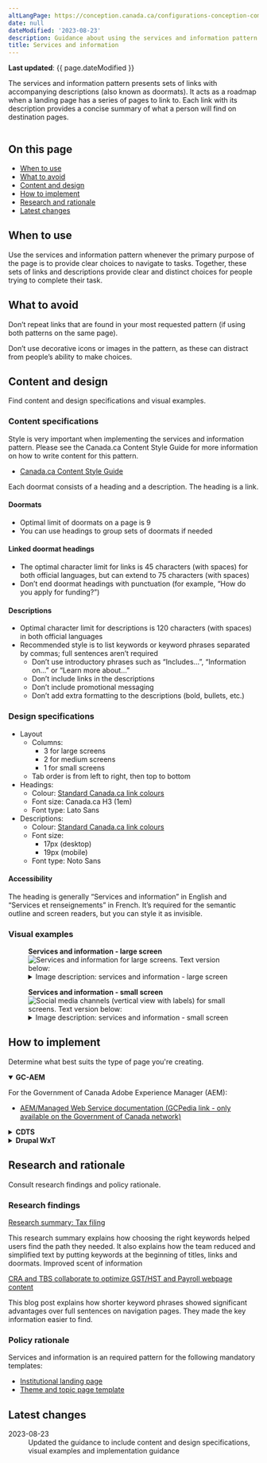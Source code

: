 ```yaml
---
altLangPage: https://conception.canada.ca/configurations-conception-communes/services-renseignements.html
date: null
dateModified: '2023-08-23'
description: Guidance about using the services and information pattern on Canada.ca.
title: Services and information
---
```

<p><strong>Last updated</strong>: {{ page.dateModified }}</p>
<p>
    The services and information pattern presents sets of links with accompanying descriptions (also known as doormats). It acts as a roadmap when a landing page has a series of pages to link to. Each link with its description provides a
    concise summary of what a person will find on destination pages.
</p>
<div class="pattern-demo mrgn-tp-lg mrgn-bttm-xl"><img src="../images/services-info-generic-en.png" class="img-responsive" alt="" /></div>
<section>
    <h2>On this page</h2>
    <ul>
        <li><a href="#use">When to use</a></li>
        <li><a href="#avoid">What to avoid</a></li>
        <li><a href="#design">Content and design</a></li>
        <li><a href="#implement">How to implement</a></li>
        <li><a href="#research">Research and rationale</a></li>
        <li><a href="#latest">Latest changes</a></li>
    </ul>
</section>
<section>
    <h2 id="use">When to use</h2>
    <p>
        Use the services and information pattern whenever the primary purpose of the page is to provide clear choices to navigate to tasks. Together, these sets of links and descriptions provide clear and distinct choices for people trying
        to complete their task.
    </p>
</section>
<section>
    <h2 id="avoid">What to avoid</h2>
    <p>Don’t repeat links that are found in your most requested pattern (if using both patterns on the same page).</p>
    <p>Don’t use decorative icons or images in the pattern, as these can distract from people’s ability to make choices.</p>
</section>
<section>
    <h2 id="design">Content and design</h2>
    <p>Find content and design specifications and visual examples.</p>
    <h3>Content specifications</h3>
    <p>Style is very important when implementing the services and information pattern. Please see the Canada.ca Content Style Guide for more information on how to write content for this pattern.</p>
    <ul>
        <li><a href="https://www.canada.ca/en/treasury-board-secretariat/services/government-communications/canada-content-style-guide.html">Canada.ca Content Style Guide</a></li>
    </ul>
    <p>Each doormat consists of a heading and a description. The heading is a link.</p>
    <h4>Doormats</h4>
    <ul>
        <li>Optimal limit of doormats on a page is 9</li>
        <li>You can use headings to group sets of doormats if needed</li>
    </ul>
    <h4>Linked doormat headings</h4>
    <ul>
        <li>The optimal character limit for links is 45 characters (with spaces) for both official languages, but can extend to 75 characters (with spaces)</li>
        <li>Don’t end doormat headings with punctuation (for example, “How do you apply for funding?”)</li>
    </ul>
    <h4>Descriptions</h4>
    <ul>
        <li>Optimal character limit for descriptions is 120 characters (with spaces) in both official languages</li>
        <li>
            Recommended style is to list keywords or keyword phrases separated by commas; full sentences aren’t required
            <ul>
                <li>Don’t use introductory phrases such as “Includes…”, “Information on…” or “Learn more about…”</li>
                <li>Don’t include links in the descriptions</li>
                <li>Don’t include promotional messaging</li>
                <li>Don’t add extra formatting to the descriptions (bold, bullets, etc.)</li>
            </ul>
        </li>
    </ul>
    <h3>Design specifications</h3>
    <ul>
        <li>
            Layout
            <ul>
                <li>
                    Columns:
                    <ul>
                        <li>3 for large screens</li>
                        <li>2 for medium screens</li>
                        <li>1 for small screens</li>
                    </ul>
                </li>
                <li>Tab order is from left to right, then top to bottom</li>
            </ul>
        </li>
        <li>
            Headings:
            <ul>
                <li>Colour: <a href="https://design.canada.ca/styles/colours.html">Standard Canada.ca link colours</a></li>
                <li>Font size: Canada.ca H3 (1em)</li>
                <li>Font type: Lato Sans</li>
            </ul>
        </li>
        <li>
            Descriptions:
            <ul>
                <li>Colour: <a href="https://design.canada.ca/styles/colours.html">Standard Canada.ca link colours</a></li>
                <li>
                    Font size:
                    <ul>
                        <li>17px (desktop)</li>
                        <li>19px (mobile)</li>
                    </ul>
                </li>
                <li>Font type: Noto Sans</li>
            </ul>
        </li>
    </ul>
    <h4>Accessibility</h4>
    <p>The heading is generally “Services and information” in English and “Services et renseignements” in French. It’s required for the semantic outline and screen readers, but you can style it as invisible.</p>
    <h3>Visual examples</h3>
    <div class="pattern-demo mrgn-tp-md mrgn-bttm-md">
        <figure class="mrgn-tp-md mrgn-bttm-lg">
            <figcaption><b>Services and information - large screen</b></figcaption>
            <img src="../images/services-info-en.png" class="img-responsive" alt="Services and information for large screens. Text version below:" />
            <details>
                <summary class="wb-toggle" data-toggle='{"print":"on"}'>Image description: services and information - large screen</summary>
                <p>Nine separate doormats are displayed across three columns and three rows. Each doormat has a linked heading. Below the heading are keywords that describe what will be found by clicking on the linked heading.</p>
            </details>
        </figure>
    </div>
    <div class="pattern-demo mrgn-tp-md mrgn-bttm-md">
        <figure class="mrgn-tp-md mrgn-bttm-lg">
            <figcaption><b>Services and information - small screen</b></figcaption>
            <img src="../images/services-info-sm-en.png" class="img-responsive" alt="Social media channels (vertical view with labels) for small screens. Text version below:" />
            <details>
                <summary class="wb-toggle" data-toggle='{"print":"on"}'>Image description: services and information - small screen</summary>
                <p>Nine separate doormats are displayed in a list. Each doormat has a linked heading. Below the heading are keywords that describe what will be found by clicking on the linked heading.</p>
            </details>
        </figure>
    </div>
</section>
<section>
    <h2 id="implement">How to implement</h2>
    <p>Determine what best suits the type of page you're creating.</p>
    <div class="row">
        <div class="col-md-8">
            <div class="wb-tabs mrgn-tp-lg">
                <div class="tabpanels">
                    <details id="004" open="open">
                        <summary><strong>GC-AEM</strong></summary>
                        <p class="mrgn-tp-lg">For the Government of Canada Adobe Experience Manager (AEM):</p>
                        <ul>
                            <li><a href="https://www.gcpedia.gc.ca/wiki/AEM_GC-specific_Documentation_6.5">AEM/Managed Web Service documentation (GCPedia link - only available on the Government of Canada network)</a></li>
                        </ul>
                    </details>
                    <details id="005">
                        <summary><strong>CDTS</strong></summary>
                        <p class="mrgn-tp-lg">For the Centrally Deployed Templates Solution (CDTS):</p>
                        <ul>
                            <li><a href="https://cenw-wscoe.github.io/sgdc-cdts/docs/index-en.html">CDTS documentation</a></li>
                        </ul>
                    </details>
                    <details id="006">
                        <summary><strong>Drupal WxT</strong></summary>
                        <p class="mrgn-tp-lg">For Drupal WxT:</p>
                        <ul>
                            <li><a href="https://drupalwxt.github.io">Drupal WxT documentation</a></li>
                        </ul>
                    </details>
                </div>
            </div>
        </div>
    </div>
</section>
<section>
    <h2 id="research">Research and rationale</h2>
    <p>Consult research findings and policy rationale.</p>
    <h3>Research findings</h3>
    <p><a href="https://blog.canada.ca/research-summaries/business-account-research-summary.html">Research summary: Tax filing</a></p>
    <p>
        This research summary explains how choosing the right keywords helped users find the path they needed. It also explains how the team reduced and simplified text by putting keywords at the beginning of titles, links and doormats.
        Improved scent of information
    </p>
    <p><a href="https://blog.canada.ca/2018/08/16/collab-gsthst-payroll.html">CRA and TBS collaborate to optimize GST/HST and Payroll webpage content</a></p>
    <p>This blog post explains how shorter keyword phrases showed significant advantages over full sentences on navigation pages. They made the key information easier to find.</p>
    <h3>Policy rationale</h3>
    <p>Services and information is an required pattern for the following mandatory templates:</p>
    <ul>
        <li><a href="https://design.canada.ca/mandatory-templates/institutional-profile-pages.html">Institutional landing page</a></li>
        <li><a href="https://design.canada.ca/mandatory-templates/theme-topic.html">Theme and topic page template</a></li>
    </ul>
</section>
<section>
    <h2 id="latest">Latest changes</h2>
    <dl class="dl-horizontal">
        <dt>
            <time datetime="2023-08-13" class="link-muted">2023-08-23</time>
        </dt>
        <dd>Updated the guidance to include content and design specifications, visual examples and implementation guidance</dd>
    </dl>
</section>
